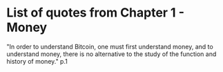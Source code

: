 # List of quotes from Chapter 1 - Money

"In order to understand Bitcoin, one must first understand money, and to understand money, there is no alternative to the study of the function and history of money." p.1

